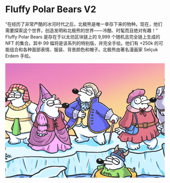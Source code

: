 # Fluffy Polar Bears V2

“在经历了非常严酷的冰河时代之后，北极熊是唯一幸存下来的物种。现在，他们需要探索这个世界，创造发明和北极熊的世界——冷酷、时髦而且绝对有趣！” Fluffy Polar Bears 是存在于以太坊区块链上的 9,999 个随机且完全链上生成的 NFT 的集合。其中 99 幅将是该系列的特别版，并完全手绘。他们有 +250k 的可能组合和各种面部表情、服装、背景颜色和帽子。北极熊由著名漫画家 Selçuk Erdem 手绘。

![nft](01.png)
